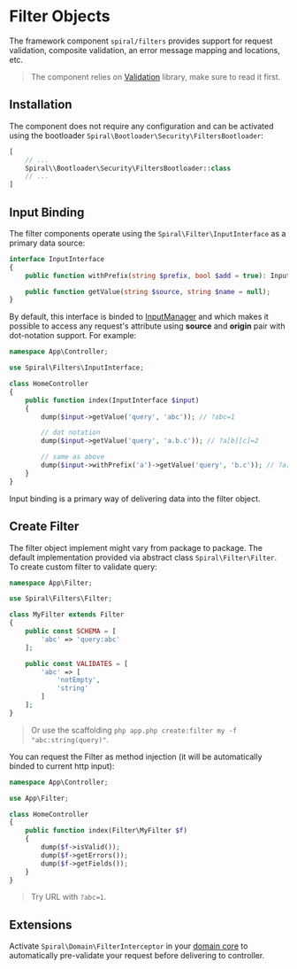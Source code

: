 # Filter Objects
The framework component `spiral/filters` provides support for request validation, composite validation, an error message
mapping and locations, etc.

> The component relies on [Validation](/security/validation.md) library, make sure to read it first.

## Installation
The component does not require any configuration and can be activated using the bootloader `Spiral\Bootloader\Security\FiltersBootloader`:

```php
[
    // ...
    Spiral\\Bootloader\Security\FiltersBootloader::class
    // ...
]
```

## Input Binding
The filter components operate using the `Spiral\Filter\InputInterface` as a primary data source:

```php
interface InputInterface
{
    public function withPrefix(string $prefix, bool $add = true): InputInterface;

    public function getValue(string $source, string $name = null);
}
```

By default, this interface is binded to [InputManager](/http/request-response.md) and which makes it possible to access
any request's attribute using **source** and **origin** pair with dot-notation support. For example:

```php
namespace App\Controller;

use Spiral\Filters\InputInterface;

class HomeController
{
    public function index(InputInterface $input)
    {
        dump($input->getValue('query', 'abc')); // ?abc=1

        // dot notation
        dump($input->getValue('query', 'a.b.c')); // ?a[b][c]=2

        // same as above
        dump($input->withPrefix('a')->getValue('query', 'b.c')); // ?a[b][c]=2
    }
}
```

Input binding is a primary way of delivering data into the filter object.

## Create Filter
The filter object implement might vary from package to package. The default implementation provided via abstract class
`Spiral\Filter\Filter`. To create custom filter to validate query: 

```php
namespace App\Filter;

use Spiral\Filters\Filter;

class MyFilter extends Filter
{
    public const SCHEMA = [
        'abc' => 'query:abc'
    ];

    public const VALIDATES = [
        'abc' => [
            'notEmpty',
            'string'
        ]
    ];
}
```

> Or use the scaffolding `php app.php create:filter my -f "abc:string(query)"`. 

You can request the Filter as method injection (it will be automatically binded to current http input):

```php
namespace App\Controller;

use App\Filter;

class HomeController
{
    public function index(Filter\MyFilter $f)
    {     
        dump($f->isValid());
        dump($f->getErrors());
        dump($f->getFields());
    }
}
```

> Try URL with `?abc=1`.

## Extensions
Activate `Spiral\Domain\FilterInterceptor` in your [domain core](/cookbook/domain-core.md) to automatically pre-validate
your request before delivering to controller.
